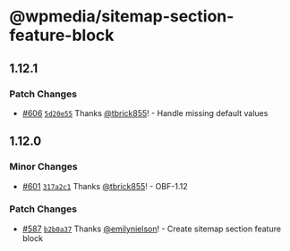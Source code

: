 # @wpmedia/sitemap-section-feature-block

## 1.12.1

### Patch Changes

- [#606](https://github.com/WPMedia/feed-components/pull/606) [`5d20e55`](https://github.com/WPMedia/feed-components/commit/5d20e554e63e524d9f4fe6c281744963e901281e) Thanks [@tbrick855](https://github.com/tbrick855)! - Handle missing default values

## 1.12.0

### Minor Changes

- [#601](https://github.com/WPMedia/feed-components/pull/601) [`317a2c1`](https://github.com/WPMedia/feed-components/commit/317a2c125a07699e3ff616d651c712ca8005dc48) Thanks [@tbrick855](https://github.com/tbrick855)! - OBF-1.12

### Patch Changes

- [#587](https://github.com/WPMedia/feed-components/pull/587) [`b2b0a37`](https://github.com/WPMedia/feed-components/commit/b2b0a37f3568ce08cfd88a4d859e454f23cec2c6) Thanks [@emilynielson](https://github.com/emilynielson)! - Create sitemap section feature block
